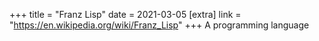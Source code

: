+++
title = "Franz Lisp"
date = 2021-03-05
[extra]
link = "https://en.wikipedia.org/wiki/Franz_Lisp"
+++
A programming language

